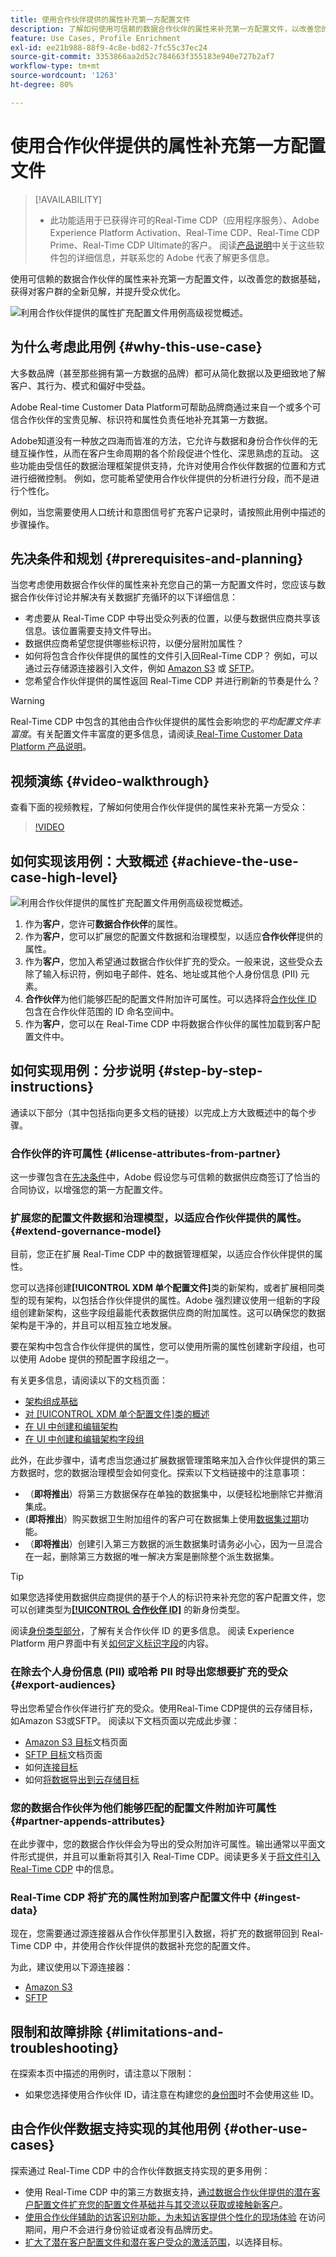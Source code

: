 ```yaml
---
title: 使用合作伙伴提供的属性补充第一方配置文件
description: 了解如何使用可信赖的数据合作伙伴的属性来补充第一方配置文件，以改善您的数据基础，获得对客户群的全新见解，并提升受众优化。
feature: Use Cases, Profile Enrichment
exl-id: ee21b988-88f9-4c8e-bd82-7fc55c37ec24
source-git-commit: 3353866aa2d52c784663f355183e940e727b2af7
workflow-type: tm+mt
source-wordcount: '1263'
ht-degree: 80%

---
```


# 使用合作伙伴提供的属性补充第一方配置文件

>[!AVAILABILITY]
>
>* 此功能适用于已获得许可的Real-Time CDP（应用程序服务）、Adobe Experience Platform Activation、Real-Time CDP、Real-Time CDP Prime、Real-Time CDP Ultimate的客户。 阅读[产品说明](https://helpx.adobe.com/legal/product-descriptions.html)中关于这些软件包的详细信息，并联系您的 Adobe 代表了解更多信息。

使用可信赖的数据合作伙伴的属性来补充第一方配置文件，以改善您的数据基础，获得对客户群的全新见解，并提升受众优化。

![利用合作伙伴提供的属性扩充配置文件用例高级视觉概述。](/help/rtcdp/assets/partner-data/enrichment/enrichment-use-case-overview.png)

## 为什么考虑此用例 {#why-this-use-case}

大多数品牌（甚至那些拥有第一方数据的品牌）都可从简化数据以及更细致地了解客户、其行为、模式和偏好中受益。

Adobe Real-time Customer Data Platform可帮助品牌商通过来自一个或多个可信合作伙伴的宝贵见解、标识符和属性负责任地补充其第一方数据。

Adobe知道没有一种放之四海而皆准的方法，它允许与数据和身份合作伙伴的无缝互操作性，从而在客户生命周期的各个阶段促进个性化、深思熟虑的互动。 这些功能由受信任的数据治理框架提供支持，允许对使用合作伙伴数据的位置和方式进行细微控制。 例如，您可能希望使用合作伙伴提供的分析进行分段，而不是进行个性化。

例如，当您需要使用人口统计和意图信号扩充客户记录时，请按照此用例中描述的步骤操作。

## 先决条件和规划 {#prerequisites-and-planning}

当您考虑使用数据合作伙伴的属性来补充您自己的第一方配置文件时，您应该与数据合作伙伴讨论并解决有关数据扩充循环的以下详细信息：

* 考虑要从 Real-Time CDP 中导出受众列表的位置，以便与数据供应商共享该信息。该位置需要支持文件导出。
* 数据供应商希望您提供哪些标识符，以便分层附加属性？
* 如何将包含合作伙伴提供的属性的文件引入回Real-Time CDP？ 例如，可以通过云存储源连接器引入文件，例如 [Amazon S3](/help/sources/connectors/cloud-storage/s3.md) 或 [SFTP](/help/sources/connectors/cloud-storage/sftp.md)。
* 您希望合作伙伴提供的属性返回 Real-Time CDP 并进行刷新的节奏是什么？

>[!WARNING]
>
>Real-Time CDP 中包含的其他由合作伙伴提供的属性会影响您的&#x200B;*平均配置文件丰富度*。有关配置文件丰富度的更多信息，请阅读[ Real-Time Customer Data Platform 产品说明](https://helpx.adobe.com/legal/product-descriptions/real-time-customer-data-platform.html)。

## 视频演练 {#video-walkthrough}

查看下面的视频教程，了解如何使用合作伙伴提供的属性来补充第一方受众：

>[!VIDEO](https://video.tv.adobe.com/v/3423075/?learn=on)

## 如何实现该用例：大致概述 {#achieve-the-use-case-high-level}

![利用合作伙伴提供的属性扩充配置文件用例高级视觉概述。](/help/rtcdp/assets/partner-data/enrichment/enrichment-use-case-steps.png)

1. 作为&#x200B;**客户**，您许可&#x200B;**数据合作伙伴**&#x200B;的属性。
2. 作为&#x200B;**客户**，您可以扩展您的配置文件数据和治理模型，以适应&#x200B;**合作伙伴**&#x200B;提供的属性。
3. 作为&#x200B;**客户**，您加入希望通过数据合作伙伴扩充的受众。一般来说，这些受众去除了输入标识符，例如电子邮件、姓名、地址或其他个人身份信息 (PII) 元素。
4. **合作伙伴**&#x200B;为他们能够匹配的配置文件附加许可属性。可以选择将[合作伙伴 ID ](/help/identity-service/namespaces.md)包含在合作伙伴范围的 ID 命名空间中。
5. 作为&#x200B;**客户**，您可以在 Real-Time CDP 中将数据合作伙伴的属性加载到客户配置文件中。

## 如何实现用例：分步说明 {#step-by-step-instructions}

通读以下部分（其中包括指向更多文档的链接）以完成上方大致概述中的每个步骤。

### 合作伙伴的许可属性 {#license-attributes-from-partner}

这一步骤包含在[先决条件](#prerequisites-and-planning)中，Adobe 假设您与可信赖的数据供应商签订了恰当的合同协议，以增强您的第一方配置文件。

### 扩展您的配置文件数据和治理模型，以适应合作伙伴提供的属性。 {#extend-governance-model}

目前，您正在扩展 Real-Time CDP 中的数据管理框架，以适应合作伙伴提供的属性。

您可以选择创建&#x200B;**[!UICONTROL XDM 单个配置文件]**&#x200B;类的新架构，或者扩展相同类型的现有架构，以包括合作伙伴提供的属性。Adobe 强烈建议使用一组新的字段组创建新架构，这些字段组最能代表数据供应商的附加属性。这可以确保您的数据架构是干净的，并且可以相互独立地发展。

要在架构中包含合作伙伴提供的属性，您可以使用所需的属性创建新字段组，也可以使用 Adobe 提供的预配置字段组之一。

有关更多信息，请阅读以下的文档页面：

* [架构组成基础](/help/xdm/schema/composition.md)
* [对 [!UICONTROL XDM 单个配置文件]类的概述](/help/xdm/classes/individual-profile.md)
* [在 UI 中创建和编辑架构](/help/xdm/ui/resources/schemas.md)
* [在 UI 中创建和编辑架构字段组](/help/xdm/ui/resources/field-groups.md)

<!--

Commenting out links for now
* [Create and edit schemas using the API](/help/xdm/api/schemas.md#create)
* [Update an existing schema to add field groups using the API](/help/xdm/api/schemas.md#patch)
* Link to new field group documentation page when it exists

-->

此外，在此步骤中，请考虑当您通过扩展数据管理策略来加入合作伙伴提供的第三方数据时，您的数据治理模型会如何变化。探索以下文档链接中的注意事项：

* （**即将推出**）将第三方数据保存在单独的数据集中，以便轻松地删除它并撤消集成。
* (**即将推出**）购买数据卫生附加组件的客户可在数据集上使用[数据集过期](/help/hygiene/ui/dataset-expiration.md)功能。
* （**即将推出**）创建引入第三方数据的派生数据集时请务必小心，因为一旦混合在一起，删除第三方数据的唯一解决方案是删除整个派生数据集。

>[!TIP]
>
>如果您选择使用数据供应商提供的基于个人的标识符来补充您的客户配置文件，您可以创建类型为&#x200B;**[[!UICONTROL 合作伙伴 ID]](/help/identity-service/namespaces.md)** 的新身份类型。
>
>阅读[身份类型部分](/help/identity-service/namespaces.md)，了解有关合作伙伴 ID 的更多信息。
>阅读 Experience Platform 用户界面中有关[如何定义标识字段](/help/xdm/ui/fields/identity.md)的内容。

### 在除去个人身份信息 (PII) 或哈希 PII 时导出您想要扩充的受众 {#export-audiences}

导出您希望合作伙伴进行扩充的受众。使用Real-Time CDP提供的云存储目标，如Amazon S3或SFTP。 阅读以下文档页面以完成此步骤：

* [Amazon S3 目标](/help/destinations/catalog/cloud-storage/amazon-s3.md)文档页面
* [SFTP 目标](/help/destinations/catalog/cloud-storage/sftp.md)文档页面
* 如何[连接目标](/help/destinations/ui/connect-destination.md)
* 如何[将数据导出到云存储目标](/help/destinations/ui/activate-batch-profile-destinations.md)

### 您的数据合作伙伴为他们能够匹配的配置文件附加许可属性 {#partner-appends-attributes}

在此步骤中，您的数据合作伙伴会为导出的受众附加许可属性。输出通常以平面文件形式提供，并且可以重新将其引入 Real-Time CDP。阅读更多关于[将文件引入 Real-Time CDP](/help/ingestion/tutorials/ingest-batch-data.md#upload-file) 中的信息。

### Real-Time CDP 将扩充的属性附加到客户配置文件中 {#ingest-data}

现在，您需要通过源连接器从合作伙伴那里引入数据，将扩充的数据带回到 Real-Time CDP 中，并使用合作伙伴提供的数据补充您的配置文件。

为此，建议使用以下源连接器：

* [Amazon S3](/help/sources/connectors/cloud-storage/s3.md)
* [SFTP](/help/sources/connectors/cloud-storage/sftp.md)

## 限制和故障排除 {#limitations-and-troubleshooting}

在探索本页中描述的用例时，请注意以下限制：

* 如果您选择使用合作伙伴 ID，请注意在构建您的[身份图](/help/identity-service/ui/identity-graph-viewer.md)时不会使用这些 ID。

## 由合作伙伴数据支持实现的其他用例 {#other-use-cases}

探索通过 Real-Time CDP 中的合作伙伴数据支持实现的更多用例：

* 使用 Real-Time CDP 中的第三方数据支持，[通过数据合作伙伴提供的潜在客户配置文件扩充您的配置文件基础并与其交流以获取或接触新客户](/help/rtcdp/partner-data/prospecting.md)。
* [使用合作伙伴辅助的访客识别功能，为未知访客提供个性化的现场体验](/help/rtcdp/partner-data/onsite-personalization.md) 在访问期间，用户不会进行身份验证或者没有品牌历史。
* [扩大了潜在客户配置文件和潜在客户受众的激活范围](/help/destinations/ui/activate-prospect-audiences.md)，以选择目标。
